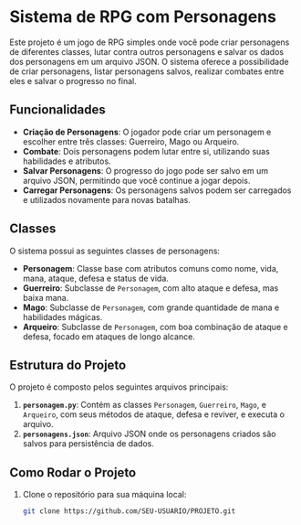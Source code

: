 # Sistema de RPG com Personagens

Este projeto é um jogo de RPG simples onde você pode criar personagens de diferentes classes, lutar contra outros personagens e salvar os dados dos personagens em um arquivo JSON. O sistema oferece a possibilidade de criar personagens, listar personagens salvos, realizar combates entre eles e salvar o progresso no final.

## Funcionalidades

- **Criação de Personagens**: O jogador pode criar um personagem e escolher entre três classes: Guerreiro, Mago ou Arqueiro.
- **Combate**: Dois personagens podem lutar entre si, utilizando suas habilidades e atributos.
- **Salvar Personagens**: O progresso do jogo pode ser salvo em um arquivo JSON, permitindo que você continue a jogar depois.
- **Carregar Personagens**: Os personagens salvos podem ser carregados e utilizados novamente para novas batalhas.

## Classes

O sistema possui as seguintes classes de personagens:

- **Personagem**: Classe base com atributos comuns como nome, vida, mana, ataque, defesa e status de vida.
- **Guerreiro**: Subclasse de `Personagem`, com alto ataque e defesa, mas baixa mana.
- **Mago**: Subclasse de `Personagem`, com grande quantidade de mana e habilidades mágicas.
- **Arqueiro**: Subclasse de `Personagem`, com boa combinação de ataque e defesa, focado em ataques de longo alcance.

## Estrutura do Projeto

O projeto é composto pelos seguintes arquivos principais:

1. **`personagem.py`**: Contém as classes `Personagem`, `Guerreiro`, `Mago`, e `Arqueiro`, com seus métodos de ataque, defesa e reviver, e executa o arquivo.
2. **`personagens.json`**: Arquivo JSON onde os personagens criados são salvos para persistência de dados.

## Como Rodar o Projeto

1. Clone o repositório para sua máquina local:

   ```bash
   git clone https://github.com/SEU-USUARIO/PROJETO.git


